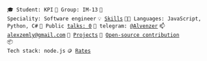 <code>🎓 Student: KPI</code>
<code>🎪 Group: IM-13</code>
<code>👷 Speciality: Software engineer</code>
<code>💡 [Skills](SKILLS.md)</code>
<code>🧑‍💻 Languages: JavaScript, Python, C#</code>
<code>📢 Public [talks: 0](TALKS.md)</code>
<code>💬 telegram: [@Alvenzer](https://t.me/Alvenzer)</code>
<code>📫 [alexzemly@gmail.com](mailto:alexzemly@gmail.com)</code>
<code>🧻 [Projects](PROJECTS.md)</code>
<code>👀 [Open-source contribution](CONTRIBUTION.md)</code><br>
<code>📦 Tech stack: node.js</code>
<code>🪙 [Rates](RATES.md)</code><br>
